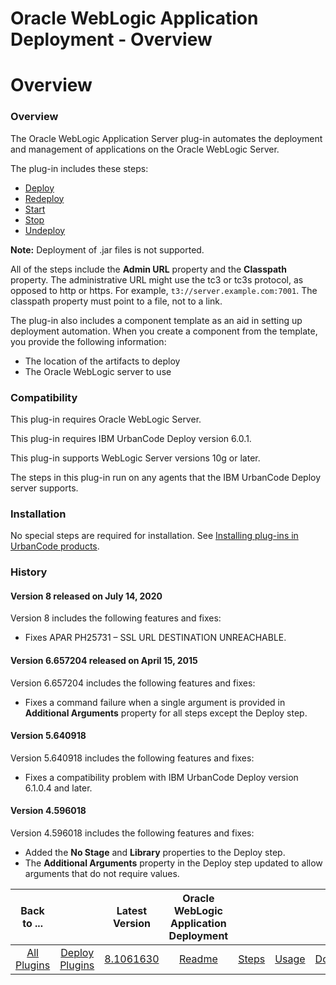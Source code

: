 
Oracle WebLogic Application Deployment - Overview
=================================================

# Overview


### Overview




The Oracle WebLogic Application Server plug-in automates the deployment and management of applications on the Oracle WebLogic Server.

The plug-in includes these steps:

* [Deploy](#deploy)
* [Redeploy](#redeploy)
* [Start](#start)
* [Stop](#stop)
* [Undeploy](#undeploy)

**Note:** Deployment of .jar files is not supported.

All of the steps include the **Admin URL** property and the **Classpath** property. The administrative URL might use the tc3 or tc3s protocol, as opposed to http or https. For example, `t3://server.example.com:7001`. The classpath property must point to a file, not to a link.

The plug-in also includes a component template as an aid in setting up deployment automation. When you create a component from the template, you provide the following information:

* The location of the artifacts to deploy
* The Oracle WebLogic server to use

### Compatibility

This plug-in requires Oracle WebLogic Server.

This plug-in requires IBM UrbanCode Deploy version 6.0.1.

This plug-in supports WebLogic Server versions 10g or later.

The steps in this plug-in run on any agents that the IBM UrbanCode Deploy server supports.

### Installation

No special steps are required for installation. See [Installing plug-ins in UrbanCode products](https://community.ibm.com/community/user/wasdevops/blogs/laurel-dickson-bull1/2022/06/13/install-plugins "Installing plug-ins in UrbanCode Deploy").

### History

#### Version 8 released on July 14, 2020

Version 8 includes the following features and fixes:

* Fixes APAR PH25731 – SSL URL DESTINATION UNREACHABLE.

#### Version 6.657204 released on April 15, 2015

Version 6.657204 includes the following features and fixes:

* Fixes a command failure when a single argument is provided in **Additional Arguments** property for all steps except the Deploy step.

#### Version 5.640918

Version 5.640918 includes the following features and fixes:

* Fixes a compatibility problem with IBM UrbanCode Deploy version 6.1.0.4 and later.

#### Version 4.596018

Version 4.596018 includes the following features and fixes:

* Added the **No Stage** and **Library** properties to the Deploy step.
* The **Additional Arguments** property in the Deploy step updated to allow arguments that do not require values.

|Back to ...||Latest Version|Oracle WebLogic Application Deployment ||||
| :---: | :---: | :---: | :---: | :---: | :---: | :---: |
|[All Plugins](../../index.md)|[Deploy Plugins](../README.md)|[8.1061630](https://raw.githubusercontent.com/UrbanCode/IBM-UCD-PLUGINS/main/files/plugin-air-WebLogic-Application-Deployment/plugin-air-WebLogic-Application-Deployment-8.1061630.zip)|[Readme](README.md)|[Steps](steps.md)|[Usage](usage.md)|[Downloads](downloads.md)|
